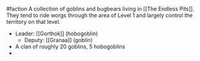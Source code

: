#faction 
A collection of goblins and bugbears living in [[The Endless Pits]]. They tend to ride worgs through the area of Level 1 and largely control the territory on that level.

- Leader: [[Gorthok]] (hobogoblin)
	- Deputy: [[Granaa]] (goblin)
- A clan of roughly 20 goblins, 5 hobogoblins
- 